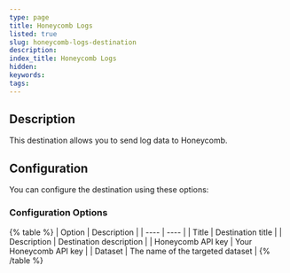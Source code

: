 ```yaml
---
type: page
title: Honeycomb Logs
listed: true
slug: honeycomb-logs-destination
description: 
index_title: Honeycomb Logs
hidden: 
keywords: 
tags: 
---
```


## Description

This destination allows you to send log data to Honeycomb.

## Configuration

You can configure the destination using these options:

### Configuration Options

{% table %}
| Option | Description | 
| ---- | ---- | 
| Title | Destination title | 
| Description | Destination description | 
| Honeycomb API key | Your Honeycomb API key | 
| Dataset | The name of the targeted dataset | 
{% /table %}